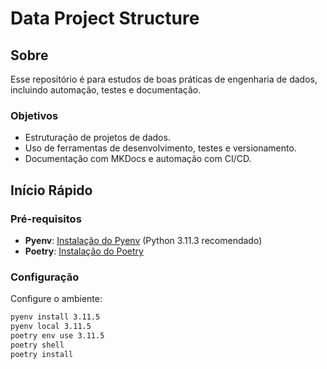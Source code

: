 # Data Project Structure

## Sobre

Esse repositório é para estudos de boas práticas de engenharia de dados, incluindo automação, testes e documentação.

### Objetivos

- Estruturação de projetos de dados.
- Uso de ferramentas de desenvolvimento, testes e versionamento.
- Documentação com MKDocs e automação com CI/CD.

## Início Rápido

### Pré-requisitos
- **Pyenv**: [Instalação do Pyenv](https://github.com/pyenv/pyenv#installation) (Python 3.11.3 recomendado)
- **Poetry**: [Instalação do Poetry](https://python-poetry.org/docs/#installation)

### Configuração

Configure o ambiente:
```bash
pyenv install 3.11.5
pyenv local 3.11.5
poetry env use 3.11.5
poetry shell
poetry install
